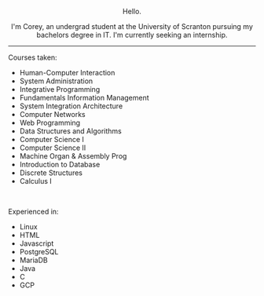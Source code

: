 <p align="center">Hello.</p>
<p align="center">I'm Corey, an undergrad student at the University of Scranton pursuing my bachelors degree in IT. I'm currently seeking an internship.</p>
<hr>

<p>Courses taken:</p>
<ul>
    <li>Human-Computer Interaction
    <li>System Administration
    <li>Integrative Programming
    <li>Fundamentals Information Management
    <li>System Integration Architecture
    <li>Computer Networks
    <li>Web Programming
    <li>Data Structures and Algorithms
    <li>Computer Science I
    <li>Computer Science II
    <li>Machine Organ & Assembly Prog
    <li>Introduction to Database
    <li>Discrete Structures
    <li>Calculus I <BR>
</ul>

<BR>
<p>Experienced in:</p>
<ul>
  <li>Linux
  <li>HTML
  <li>Javascript
  <li>PostgreSQL
  <li>MariaDB
  <li>Java
  <li>C
  <li>GCP
</ul>
